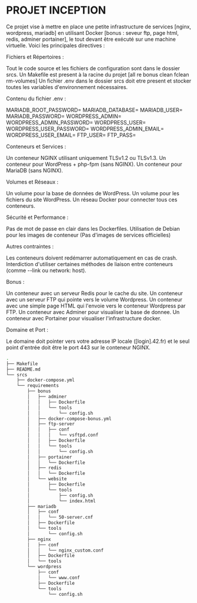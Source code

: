 # **PROJET INCEPTION**

Ce projet vise à mettre en place une petite infrastructure de services [nginx, wordpress, mariadb]
en utilisant Docker [bonus : seveur ftp, page html, redis, adminer portainer],
le tout devant être exécuté sur une machine virtuelle.
Voici les principales directives :

Fichiers et Répertoires :

Tout le code source et les fichiers de configuration sont dans le dossier srcs.
Un Makefile est present à la racine du projet [all re bonus clean fclean rm-volumes]
Un fichier .env dans le dossier srcs doit etre present et stocker toutes les variables d'environnement nécessaires.

Contenu du fichier .env :

MARIADB_ROOT_PASSWORD=
MARIADB_DATABASE=
MARIADB_USER=
MARIADB_PASSWORD=
WORDPRESS_ADMIN=
WORDPRESS_ADMIN_PASSWORD=
WORDPRESS_USER=
WORDPRESS_USER_PASSWORD=
WORDPRESS_ADMIN_EMAIL=
WORDPRESS_USER_EMAIL=
FTP_USER=
FTP_PASS=

Conteneurs et Services :

Un conteneur NGINX utilisant uniquement TLSv1.2 ou TLSv1.3.
Un conteneur pour WordPress + php-fpm (sans NGINX).
Un conteneur pour MariaDB (sans NGINX).

Volumes et Réseaux :

Un volume pour la base de données de WordPress.
Un volume pour les fichiers du site WordPress.
Un réseau Docker pour connecter tous ces conteneurs.

Sécurité et Performance :

Pas de mot de passe en clair dans les Dockerfiles.
Utilisation de Debian pour les images de conteneur (Pas d'images de services officielles)

Autres contraintes :

Les conteneurs doivent redémarrer automatiquement en cas de crash.
Interdiction d'utiliser certaines méthodes de liaison entre conteneurs (comme --link ou network: host).

Bonus :

Un conteneur avec un serveur Redis pour le cache du site.
Un conteneur avec un serveur FTP qui pointe vers le volume Wordpress.
Un conteneur avec une simple page HTML qui l'envoie vers le conteneur Wordpress par FTP.
Un conteneur avec Adminer pour visualiser la base de donnee.
Un conteneur avec Portainer pour visualiser l'infrastructure docker.

Domaine et Port :

Le domaine doit pointer vers votre adresse IP locale ([login].42.fr)
et le seul point d'entrée doit être le port 443 sur le conteneur NGINX.

```bash
.
├── Makefile
├── README.md
└── srcs
    ├── docker-compose.yml
    └── requirements
        ├── bonus
        │   ├── adminer
        │   │   ├── Dockerfile
        │   │   └── tools
        │   │       └── config.sh
        │   ├── docker-compose-bonus.yml
        │   ├── ftp-server
        │   │   ├── conf
        │   │   │   └── vsftpd.conf
        │   │   ├── Dockerfile
        │   │   └── tools
        │   │       └── config.sh
        │   ├── portainer
        │   │   └── Dockerfile
        │   ├── redis
        │   │   └── Dockerfile
        │   └── website
        │       ├── Dockerfile
        │       └── tools
        │           ├── config.sh
        │           └── index.html
        ├── mariadb
        │   ├── conf
        │   │   └── 50-server.cnf
        │   ├── Dockerfile
        │   └── tools
        │       └── config.sh
        ├── nginx
        │   ├── conf
        │   │   └── nginx_custom.conf
        │   ├── Dockerfile
        │   └── tools
        └── wordpress
            ├── conf
            │   └── www.conf
            ├── Dockerfile
            └── tools
                └── config.sh
```